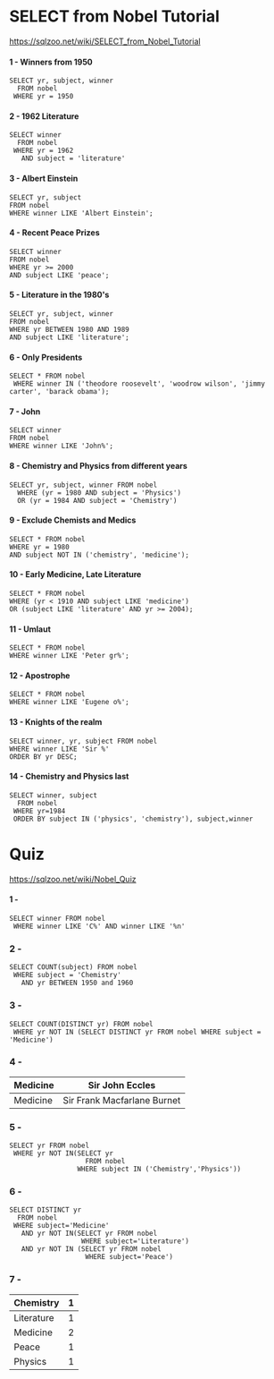 # SELECT from Nobel Tutorial

https://sqlzoo.net/wiki/SELECT_from_Nobel_Tutorial

#### 1 - Winners from 1950
```
SELECT yr, subject, winner
  FROM nobel
 WHERE yr = 1950
```

#### 2 - 1962 Literature

```
SELECT winner
  FROM nobel
 WHERE yr = 1962
   AND subject = 'literature'
```

#### 3 - Albert Einstein

```
SELECT yr, subject
FROM nobel
WHERE winner LIKE 'Albert Einstein';
```

#### 4 - Recent Peace Prizes

```
SELECT winner
FROM nobel
WHERE yr >= 2000
AND subject LIKE 'peace';
```

#### 5 - Literature in the 1980's
```
SELECT yr, subject, winner
FROM nobel
WHERE yr BETWEEN 1980 AND 1989
AND subject LIKE 'literature';
```

#### 6 - Only Presidents

```
SELECT * FROM nobel
 WHERE winner IN ('theodore roosevelt', 'woodrow wilson', 'jimmy carter', 'barack obama');
```

#### 7 - John

```
SELECT winner 
FROM nobel
WHERE winner LIKE 'John%';
```

#### 8 - Chemistry and Physics from different years

```
SELECT yr, subject, winner FROM nobel
  WHERE (yr = 1980 AND subject = 'Physics')
  OR (yr = 1984 AND subject = 'Chemistry')
```
#### 9 - Exclude Chemists and Medics

```
SELECT * FROM nobel
WHERE yr = 1980
AND subject NOT IN ('chemistry', 'medicine');
```
#### 10 - Early Medicine, Late Literature

```
SELECT * FROM nobel
WHERE (yr < 1910 AND subject LIKE 'medicine')
OR (subject LIKE 'literature' AND yr >= 2004);
```
#### 11 - Umlaut

```
SELECT * FROM nobel
WHERE winner LIKE 'Peter gr%';
```

#### 12 - Apostrophe

```
SELECT * FROM nobel
WHERE winner LIKE 'Eugene o%';
```

#### 13 - Knights of the realm

```
SELECT winner, yr, subject FROM nobel
WHERE winner LIKE 'Sir %'
ORDER BY yr DESC;
```

#### 14 - Chemistry and Physics last

```
SELECT winner, subject
  FROM nobel
 WHERE yr=1984
 ORDER BY subject IN ('physics', 'chemistry'), subject,winner
```

# Quiz

https://sqlzoo.net/wiki/Nobel_Quiz

#### 1 - 

```
SELECT winner FROM nobel
 WHERE winner LIKE 'C%' AND winner LIKE '%n'
```

### 2 -

```
SELECT COUNT(subject) FROM nobel
 WHERE subject = 'Chemistry'
   AND yr BETWEEN 1950 and 1960
```

### 3 -

```
SELECT COUNT(DISTINCT yr) FROM nobel
 WHERE yr NOT IN (SELECT DISTINCT yr FROM nobel WHERE subject = 'Medicine')
```

### 4 -

| Medicine| Sir John Eccles  |
| -------- | -------- |
| Medicine | Sir Frank Macfarlane Burnet |

### 5 -

```
SELECT yr FROM nobel
 WHERE yr NOT IN(SELECT yr 
                   FROM nobel
                 WHERE subject IN ('Chemistry','Physics'))
```

### 6 -

```
SELECT DISTINCT yr
  FROM nobel
 WHERE subject='Medicine' 
   AND yr NOT IN(SELECT yr FROM nobel 
                  WHERE subject='Literature')
   AND yr NOT IN (SELECT yr FROM nobel
                   WHERE subject='Peace')
```

### 7 -

| Chemistry| 1 |
| ------| - |
| Literature| 1|
| Medicine| 2 |
| Peace | 1 |
| Physics| 1|
